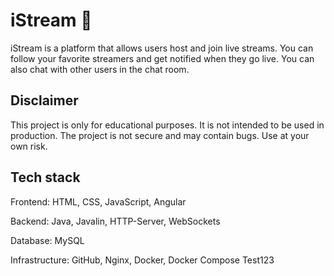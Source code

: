 # iStream 🚀

iStream is a platform that allows users host and join live streams. You can follow your favorite streamers and get notified when they go live. You can also chat with other users in the chat room.

## Disclaimer

This project is only for educational purposes. It is not intended to be used in production. The project is not secure and may contain bugs. Use at your own risk.

## Tech stack

Frontend: HTML, CSS, JavaScript, Angular

Backend: Java, Javalin, HTTP-Server, WebSockets

Database: MySQL

Infrastructure: GitHub, Nginx, Docker, Docker Compose
Test123